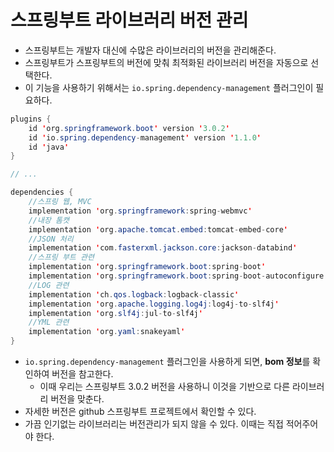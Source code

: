 # 스프링부트 라이브러리 버전 관리

- 스프링부트는 개발자 대신에 수많은 라이브러리의 버전을 관리해준다.
- 스프링부트가 스프링부트의 버전에 맞춰 최적화된 라이브러리 버전을 자동으로 선택한다.
- 이 기능을 사용하기 위해서는 `io.spring.dependency-management` 플러그인이 필요하다.

```java
plugins {
	id 'org.springframework.boot' version '3.0.2'
	id 'io.spring.dependency-management' version '1.1.0'
	id 'java'
}

// ...

dependencies {
	//스프링 웹, MVC
	implementation 'org.springframework:spring-webmvc'
	//내장 톰캣
	implementation 'org.apache.tomcat.embed:tomcat-embed-core'
	//JSON 처리
	implementation 'com.fasterxml.jackson.core:jackson-databind'
	//스프링 부트 관련
	implementation 'org.springframework.boot:spring-boot'
	implementation 'org.springframework.boot:spring-boot-autoconfigure'
	//LOG 관련
	implementation 'ch.qos.logback:logback-classic'
	implementation 'org.apache.logging.log4j:log4j-to-slf4j'
	implementation 'org.slf4j:jul-to-slf4j'
	//YML 관련
	implementation 'org.yaml:snakeyaml'
}
```

- `io.spring.dependency-management` 플러그인을 사용하게 되면, **bom 정보**를 확인하여 버전을 참고한다.
    - 이때 우리는 스프링부트 3.0.2 버전을 사용하니 이것을 기반으로 다른 라이브러리 버전을 맞춘다.
- 자세한 버전은 github 스프링부트 프로젝트에서 확인할 수 있다.
- 가끔 인기없는 라이브러리는 버전관리가 되지 않을 수 있다. 이때는 직접 적어주어야 한다.
